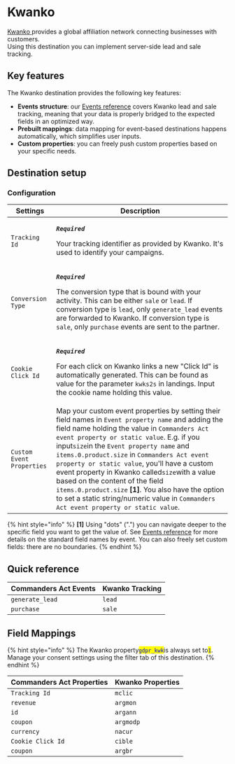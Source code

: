 # Kwanko

[Kwanko ](https://www.kwanko.com/)provides a global affiliation network connecting businesses with customers.\
Using this destination you can implement server-side lead and sale tracking.

## Key features

The Kwanko destination provides the following key features:

* **Events structure**: our [Events reference](https://community.commandersact.com/platform-x/developers/tracking/events-reference) covers Kwanko lead and sale tracking, meaning that your data is properly bridged to the expected fields in an optimized way.
* **Prebuilt mappings**: data mapping for event-based destinations happens automatically, which simplifies user inputs.
* **Custom properties**: you can freely push custom properties based on your specific needs.

## Destination setup

### Configuration

| Settings                  | Description                                                                                                                                                                                                                                                                                                                                                                                                                                                                                                                                                                           |
| ------------------------- | ------------------------------------------------------------------------------------------------------------------------------------------------------------------------------------------------------------------------------------------------------------------------------------------------------------------------------------------------------------------------------------------------------------------------------------------------------------------------------------------------------------------------------------------------------------------------------------- |
| `Tracking Id`             | <p><em><strong><code>Required</code></strong></em></p><p>Your tracking identifier as provided by Kwanko. It's used to identify your campaigns.</p>                                                                                                                                                                                                                                                                                                                                                                                                                                    |
| `Conversion Type`         | <p><em><strong><code>Required</code></strong></em></p><p>The conversion type that is bound with your activity. This can be either <code>sale</code> or <code>lead</code>. If conversion type is <code>lead</code>, only <code>generate_lead</code> events are forwarded to Kwanko. If conversion type is <code>sale</code>, only <code>purchase</code> events are sent to the partner.</p>                                                                                                                                                                                            |
| `Cookie Click Id`         | <p><em><strong><code>Required</code></strong></em></p><p>For each click on Kwanko links a new "Click Id" is automatically generated. This can be found as value for the parameter <code>kwks2s</code> in landings. Input the cookie name holding this value.</p>                                                                                                                                                                                                                                                                                                                      |
| `Custom Event Properties` | Map your custom event properties by setting their field names in `Event property name` and adding the field name holding the value in `Commanders Act event property or static value`. E.g. if you input`size`in the `Event property name` and `items.0.product.size` in `Commanders Act event property or static value`, you'll have a custom event property in Kwanko called`size`with a value based on the content of the field `items.0.product.size` **\[1]**. You also have the option to set a static string/numeric value in `Commanders Act event property or static value`. |

{% hint style="info" %}
**\[1]** Using "dots" (".") you can navigate deeper to the specific field you want to get the value of. See [Events reference](https://community.commandersact.com/platform-x/developers/tracking/events-reference) for more details on the standard field names by event. You can also freely set custom fields: there are no boundaries.
{% endhint %}

## Quick reference

| Commanders Act Events | Kwanko Tracking |
| --------------------- | --------------- |
| `generate_lead`       | `lead`          |
| `purchase`            | `sale`          |

## Field Mappings

{% hint style="info" %}
The Kwanko property<mark style="color:blue;">`gdpr_kwk`</mark>is always set to<mark style="color:blue;">`1`</mark>. Manage your consent settings using the filter tab of this destination.
{% endhint %}

| Commanders Act Properties | Kwanko Properties |
| ------------------------- | ----------------- |
| `Tracking Id`             | `mclic`           |
| `revenue`                 | `argmon`          |
| `id`                      | `argann`          |
| `coupon`                  | `argmodp`         |
| `currency`                | `nacur`           |
| `Cookie Click Id`         | `cible`           |
| `coupon`                  | `argbr`           |
